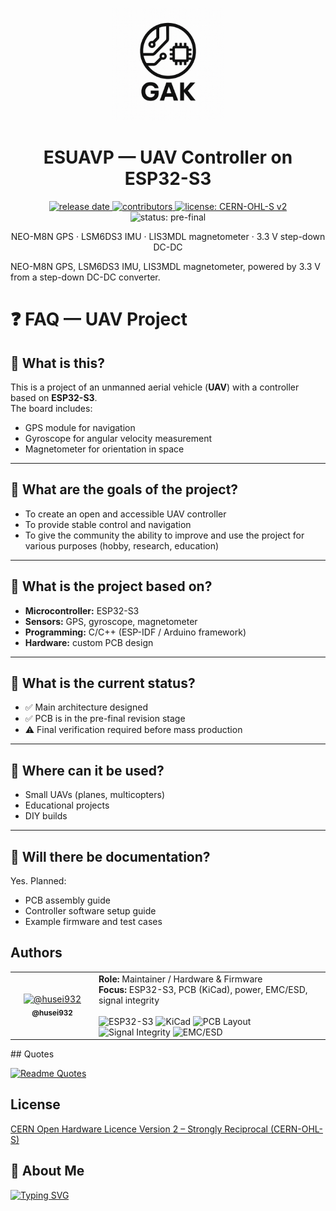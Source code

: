 <p align="center">
  <a href="https://github.com/husei932/ESUAVP">
    <picture>
      <!-- Тёмная тема: белый логотип -->
      <source media="(prefers-color-scheme: dark)" srcset="./logw.png">
      <!-- Светлая тема: чёрный логотип -->
      <source media="(prefers-color-scheme: light)" srcset="./logo.png">
      <!-- Фолбек -->
      <img alt="ESUAVP logo" src="./logo.png" width="180">
    </picture>
  </a>
</p>
<!-- Title -->
<h1 align="center">ESUAVP — UAV Controller on ESP32-S3</h1>

<!-- Badges -->
<p align="center">
  <a href="https://github.com/husei932/ESUAVP/releases">
    <img alt="release date" src="https://img.shields.io/github/release-date-pre/husei932/ESUAVP?label=release%20date&style=flat">
  </a>
  <a href="https://github.com/husei932/ESUAVP/graphs/contributors">
    <img alt="contributors" src="https://img.shields.io/github/contributors/husei932/ESUAVP?label=contributors&style=flat">
  </a>
  <a href="https://gitlab.com/ohwr/project/cernohl/-/wikis/uploads/b236492596cfc91c12def7d50bbf7da0/cern_ohl_s_v2.pdf">
    <img alt="license: CERN-OHL-S v2" src="https://img.shields.io/badge/license-CERN--OHL--S%20v2-green?style=flat">
  </a>
  <img alt="status: pre-final" src="https://img.shields.io/badge/status-pre--final-yellow?style=flat">
</p>

<!-- One-liner -->
<p align="center">
  NEO-M8N GPS · LSM6DS3 IMU · LIS3MDL magnetometer · 3.3 V step-down DC-DC
</p>

NEO-M8N GPS, LSM6DS3 IMU, LIS3MDL magnetometer, powered by 3.3 V from a step-down DC-DC converter.  

# ❓ FAQ — UAV Project  

## 🔹 What is this?  
This is a project of an unmanned aerial vehicle (**UAV**) with a controller based on **ESP32-S3**.  
The board includes:  
- GPS module for navigation  
- Gyroscope for angular velocity measurement  
- Magnetometer for orientation in space  

---

## 🔹 What are the goals of the project?  
- To create an open and accessible UAV controller  
- To provide stable control and navigation  
- To give the community the ability to improve and use the project for various purposes (hobby, research, education)  

---

## 🔹 What is the project based on?  
- **Microcontroller:** ESP32-S3  
- **Sensors:** GPS, gyroscope, magnetometer  
- **Programming:** C/C++ (ESP-IDF / Arduino framework)  
- **Hardware:** custom PCB design  

---

## 🔹 What is the current status?  
- ✅ Main architecture designed  
- ✅ PCB is in the pre-final revision stage  
- ⚠️ Final verification required before mass production  

---

## 🔹 Where can it be used?  
- Small UAVs (planes, multicopters)  
- Educational projects  
- DIY builds  

---

## 🔹 Will there be documentation?  
Yes. Planned:  
- PCB assembly guide  
- Controller software setup guide  
- Example firmware and test cases  




## Authors

<table>
  <tr>
    <td width="120" align="center">
      <a href="https://github.com/husei932">
        <img src="https://github.com/husei932.png" width="96" alt="@husei932">
      </a>
      <br/>
      <sub><b>@husei932</b></sub>
    </td>
    <td>
      <b>Role:</b> Maintainer / Hardware & Firmware<br/>
      <b>Focus:</b> ESP32-S3, PCB (KiCad), power, EMC/ESD, signal integrity
      <br><br>
      <!-- skills / tech badges -->
      <img src="https://img.shields.io/badge/ESP32--S3-E7352C?logo=espressif&logoColor=white" alt="ESP32-S3">
      <img src="https://img.shields.io/badge/KiCad-314CB0?logo=kicad&logoColor=white" alt="KiCad">
      <img src="https://img.shields.io/badge/PCB-Layout-blue" alt="PCB Layout">
      <img src="https://img.shields.io/badge/Signal%20Integrity-SI-0A7" alt="Signal Integrity">
      <img src="https://img.shields.io/badge/EMC%2FESD-design-purple" alt="EMC/ESD">
    </td>
  </tr>
</table>
## Quotes

[![Readme Quotes](https://quotes-github-readme.vercel.app/api?type=horizontal&theme=dark)](https://github.com/piyushsuthar/github-readme-quotes)



## License

[СERN Open Hardware Licence Version 2 – Strongly Reciprocal (CERN-OHL-S)](https://gitlab.com/ohwr/project/cernohl/-/wikis/uploads/b236492596cfc91c12def7d50bbf7da0/cern_ohl_s_v2.pdf)


## 🚀 About Me

[![Typing SVG](https://readme-typing-svg.herokuapp.com?color=%2336BCF7&lines=EMBEDDED+SYSTEM+ENGINEER)](https://git.io/typing-svg)

